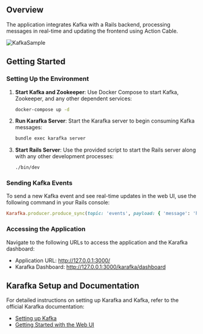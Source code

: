 ## Overview

The application integrates Kafka with a Rails backend, processing messages in real-time and updating the frontend using Action Cable.

![KafkaSample](https://github.com/vladhilko/stream-counter-click/assets/12089948/15d5e109-fa70-4131-aa2e-0f8cc6ec06da)


## Getting Started

### Setting Up the Environment

1. **Start Kafka and Zookeeper**:
    Use Docker Compose to start Kafka, Zookeeper, and any other dependent services:
    ```sh
    docker-compose up -d
    ```

2. **Run Karafka Server**:
    Start the Karafka server to begin consuming Kafka messages:
    ```sh
    bundle exec karafka server
    ```

3. **Start Rails Server**:
    Use the provided script to start the Rails server along with any other development processes:
    ```sh
    ./bin/dev
    ```

### Sending Kafka Events

To send a new Kafka event and see real-time updates in the web UI, use the following command in your Rails console:

```ruby
Karafka.producer.produce_sync(topic: 'events', payload: { 'message': 'hello' }.to_json)
```

### Accessing the Application

Navigate to the following URLs to access the application and the Karafka dashboard:

- Application URL: <http://127.0.0.1:3000/>
- Karafka Dashboard: <http://127.0.0.1:3000/karafka/dashboard>

Karafka Setup and Documentation
-------------------------------

For detailed instructions on setting up Karafka and Kafka, refer to the official Karafka documentation:

- [Setting up Kafka](https://karafka.io/docs/setting-up-kafka/)
- [Getting Started with the Web UI](https://karafka.io/docs/web-ui-getting-started/)
